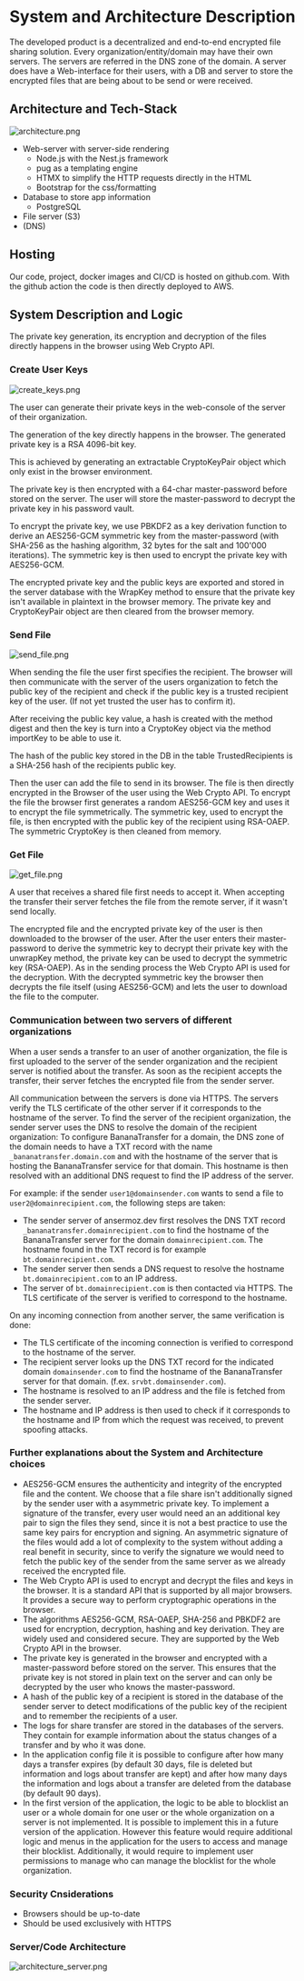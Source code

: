 # System and Architecture Description

The developed product is a decentralized and end-to-end encrypted file sharing solution. Every organization/entity/domain may have their own servers. The servers are referred in the DNS zone of the domain.
A server does have a Web-interface for their users, with a DB and server to store the encrypted files that are being about to be send or were received.

## Architecture and Tech-Stack

![architecture.png](umls/dist/architecture.png)

* Web-server with server-side rendering
  * Node.js with the Nest.js framework
  * pug as a templating engine
  * HTMX to simplify the HTTP requests directly in the HTML
  * Bootstrap for the css/formatting
* Database to store app information
  * PostgreSQL
* File server (S3)
* (DNS)

## Hosting

Our code, project, docker images and CI/CD is hosted on github.com.
With the github action the code is then directly deployed to AWS.

## System Description and Logic

The private key generation, its encryption and decryption of the files directly happens in the browser using Web Crypto API.

### Create User Keys

![create_keys.png](umls/dist/create_keys.png)

The user can generate their private keys in the web-console of the server of their organization. 

The generation of the key directly happens in the browser. The generated private key is a RSA 4096-bit key.

This is achieved by generating an extractable CryptoKeyPair object which only exist in the browser environment.

The private key is then encrypted with a 64-char master-password before stored on the server. 
The user will store the master-password to decrypt the private key in his password vault.

To encrypt the private key, we use PBKDF2 as a key derivation function to derive an AES256-GCM symmetric key 
from the master-password (with SHA-256 as the hashing algorithm, 32 bytes for the salt and 100'000 iterations). 
The symmetric key is then used to encrypt the private key with AES256-GCM. 

The encrypted private key and the public keys are exported and stored in the server database with the WrapKey method
to ensure that the private key isn't available in plaintext in the browser memory. 
The private key and CryptoKeyPair object are then cleared from the browser memory.

### Send File

![send_file.png](umls/dist/send_file.png)

When sending the file the user first specifies the recipient.
The browser will then communicate with the server of the users organization to fetch the public key of the recipient and
check if the public key is a trusted recipient key of the user. (If not yet trusted the user has to confirm it).

After receiving the public key value, a hash is created with the method digest and then the key is turn into a CryptoKey object via the method importKey to be able to use it. 

The hash of the public key stored in the DB in the table TrustedRecipients is a SHA-256 hash of the recipients public key.

Then the user can add the file to send in its browser. The file is then directly encrypted in the Browser of the user using the Web Crypto API.
To encrypt the file the browser first generates a random AES256-GCM key and uses it to encrypt the file symmetrically.
The symmetric key, used to encrypt the file, is then encrypted with the public key of the recipient using RSA-OAEP.
The symmetric CryptoKey is then cleaned from memory.

### Get File

![get_file.png](umls/dist/get_file.png)

A user that receives a shared file first needs to accept it. 
When accepting the transfer their server fetches the file from the remote server, if it wasn't send locally.

The encrypted file and the encrypted private key of the user is then downloaded to the browser of the user. 
After the user enters their master-password to derive the symmetric key to decrypt their private key with the unwrapKey method, 
the private key can be used to decrypt the symmetric key (RSA-OAEP). 
As in the sending process the Web Crypto API is used for the decryption.
With the decrypted symmetric key the browser then decrypts the file itself (using AES256-GCM) and lets the user to download the file to the computer.

### Communication between two servers of different organizations

When a user sends a transfer to an user of another organization, the file is first uploaded to the server of the sender organization and the recipient server is notified about the transfer. As soon as the recipient accepts the transfer, their server fetches the encrypted file from the sender server.

All communication between the servers is done via HTTPS. The servers verify the TLS certificate of the other server if it corresponds to the hostname of the server.
To find the server of the recipient organization, the sender server uses the DNS to resolve the domain of the recipient organization:
To configure BananaTransfer for a domain, the DNS zone of the domain needs to have a TXT record with the name `_bananatransfer.domain.com` and with the hostname of the server that is hosting the BananaTransfer service for that domain. This hostname is then resolved with an additional DNS request to find the IP address of the server.

For example: if the sender `user1@domainsender.com` wants to send a file to `user2@domainrecipient.com`, the following steps are taken:

* The sender server of ansermoz.dev first resolves the DNS TXT record `_bananatransfer.domainrecipient.com` to find the hostname of the BananaTransfer server for the domain `domainrecipient.com`. The hostname found in the TXT record is for example `bt.domainrecipient.com`.
* The sender server then sends a DNS request to resolve the hostname `bt.domainrecipient.com` to an IP address.
* The server of `bt.domainrecipient.com` is then contacted via HTTPS. The TLS certificate of the server is verified to correspond to the hostname.

On any incoming connection from another server, the same verification is done:

* The TLS certificate of the incoming connection is verified to correspond to the hostname of the server.
* The recipient server looks up the DNS TXT record for the indicated domain `domainsender.com` to find the hostname of the BananaTransfer server for that domain. (f.ex. `srvbt.domainsender.com`).
* The hostname is resolved to an IP address and the file is fetched from the sender server.
* The hostname and IP address is then used to check if it corresponds to the hostname and IP from which the request was received, to prevent spoofing attacks.

### Further explanations about the System and Architecture choices

* AES256-GCM ensures the authenticity and integrity of the encrypted file and the content. We choose that a file share isn't additionally signed by the sender user with a asymmetric private key. To implement a signature of the transfer, every user would need an an additional key pair to sign the files they send, since it is not a best practice to use the same key pairs for encryption and signing. An asymmetric signature of the files would add a lot of complexity to the system without adding a real benefit in security, since to verify the signature we would need to fetch the public key of the sender from the same server as we already received the encrypted file.
* The Web Crypto API is used to encrypt and decrypt the files and keys in the browser. It is a standard API that is supported by all major browsers. It provides a secure way to perform cryptographic operations in the browser.
* The algorithms AES256-GCM, RSA-OAEP, SHA-256 and PBKDF2 are used for encryption, decryption, hashing and key derivation. They are widely used and considered secure. They are supported by the Web Crypto API in the browser.
* The private key is generated in the browser and encrypted with a master-password before stored on the server. This ensures that the private key is not stored in plain text on the server and can only be decrypted by the user who knows the master-password.
* A hash of the public key of a recipient is stored in the database of the sender server to detect modifications of the public key of the recipient and to remember the recipients of a user.
* The logs for share transfer are stored in the databases of the servers. They contain for example information about the status changes of a transfer and by who it was done.
* In the application config file it is possible to configure after how many days a transfer expires (by default 30 days, file is deleted but information and logs about transfer are kept) and after how many days the information and logs about a transfer are deleted from the database (by default 90 days).
* In the first version of the application, the logic to be able to blocklist an user or a whole domain for one user or the whole organization on a server is not implemented. It is possible to implement this in a future version of the application. However this feature would require additional logic and menus in the application for the users to access and manage their blocklist. Additionally, it would require to implement user permissions to manage who can manage the blocklist for the whole organization.

### Security Cnsiderations

* Browsers should be up-to-date
* Should be used exclusively with HTTPS

### Server/Code Architecture

![architecture_server.png](umls/dist/architecture_server.png)
